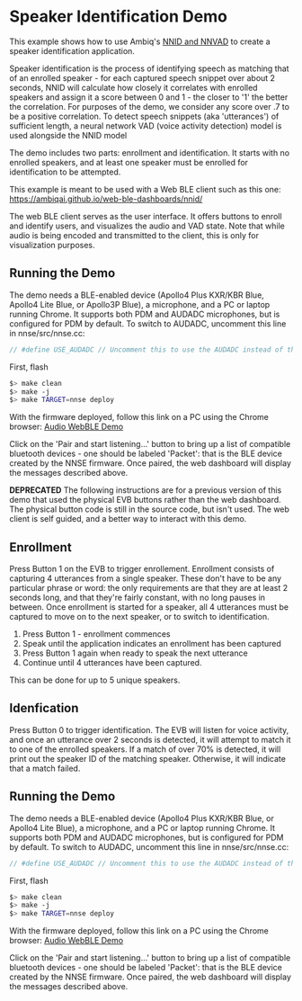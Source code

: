 # Speaker Identification Demo
This example shows how to use Ambiq's [NNID and NNVAD](https://github.com/AmbiqAI/nnid) to create a speaker identification application.

Speaker identification is the process of identifying speech as matching that of an enrolled speaker - for each captured speech snippet over about 2 seconds, NNID will calculate how closely it correlates with enrolled speakers and assign it a score between 0 and 1 - the closer to '1' the better the correlation. For purposes of the demo, we consider any score over .7 to be a positive correlation. To detect speech snippets (aka 'utterances') of sufficient length, a neural network VAD (voice activity detection) model is used alongside the NNID model

The demo includes two parts: enrollment and identification. It starts with no enrolled speakers, and at least one speaker must be enrolled for identification to be attempted.

This example is meant to be used with a Web BLE client such as this one: https://ambiqai.github.io/web-ble-dashboards/nnid/

The web BLE client serves as the user interface. It offers buttons to enroll and identify users, and visualizes the audio and VAD state. Note that while audio is being encoded and transmitted to the client, this is only for visualization purposes.

## Running the Demo

The demo needs a BLE-enabled device (Apollo4 Plus KXR/KBR Blue, Apollo4 Lite Blue, or Apollo3P Blue), a microphone, and a PC or laptop running Chrome. It supports both PDM and AUDADC microphones, but is configured for PDM by default. To switch to AUDADC, uncomment this line in nnse/src/nnse.cc:

```c
// #define USE_AUDADC // Uncomment this to use the AUDADC instead of the PDM
``````


First, flash
```bash
$> make clean
$> make -j
$> make TARGET=nnse deploy
```

With the firmware deployed, follow this link on a PC using the Chrome browser: [Audio WebBLE Demo](https://ambiqai.github.io/web-ble-dashboards/nnid/)

Click on the 'Pair and start listening...' button to bring up a list of compatible bluetooth devices - one should be labeled 'Packet': that is the BLE device created by the NNSE firmware. Once paired, the web dashboard will display the messages described above.

**DEPRECATED**
The following instructions are for a previous version of this demo that used the physical EVB buttons rather than the web dashboard. The physical button code is still in the source code, but isn't used. The web client is self guided, and a better way to interact with this demo.

## Enrollment
Press Button 1 on the EVB to trigger enrollement. Enrollment consists of capturing 4 utterances from a single speaker. These don't have to be any particular phrase or word: the only requirements are that they are at least 2 seconds long, and that they're fairly constant, with no long pauses in between. Once enrollment is started for a speaker, all 4 utterances must be captured to move on to the next speaker, or to switch to identification.

1. Press Button 1 - enrollment commences
2. Speak until the application indicates an enrollment has been captured
3. Press Button 1 again when ready to speak the next utterance
4. Continue until 4 utterances have been captured.

This can be done for up to 5 unique speakers.

## Idenfication
Press Button 0 to trigger identification. The EVB will listen for voice activity, and once an utterance over 2 seconds is detected, it will attempt to match it to one of the enrolled speakers. If a match of over 70% is detected, it will print out the speaker ID of the matching speaker. Otherwise, it will indicate that a match failed.

## Running the Demo

The demo needs a BLE-enabled device (Apollo4 Plus KXR/KBR Blue, or Apollo4 Lite Blue), a microphone, and a PC or laptop running Chrome. It supports both PDM and AUDADC microphones, but is configured for PDM by default. To switch to AUDADC, uncomment this line in nnse/src/nnse.cc:

```c
// #define USE_AUDADC // Uncomment this to use the AUDADC instead of the PDM
``````


First, flash
```bash
$> make clean
$> make -j
$> make TARGET=nnse deploy
```

With the firmware deployed, follow this link on a PC using the Chrome browser: [Audio WebBLE Demo](https://ambiqai.github.io/web-ble-dashboards/nnid/)

Click on the 'Pair and start listening...' button to bring up a list of compatible bluetooth devices - one should be labeled 'Packet': that is the BLE device created by the NNSE firmware. Once paired, the web dashboard will display the messages described above.
